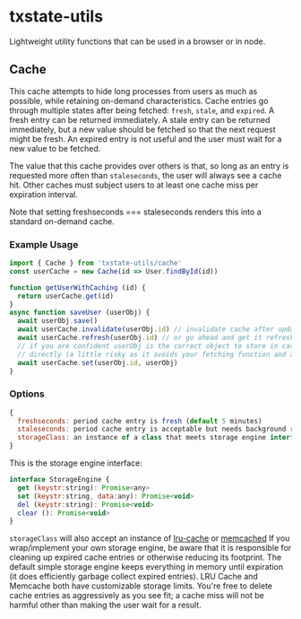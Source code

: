 # txstate-utils
Lightweight utility functions that can be used in a browser or in node.

## Cache
This cache attempts to hide long processes from users as much as possible, while retaining on-demand characteristics. Cache entries go through multiple states after being fetched: `fresh`, `stale`, and `expired`. A fresh entry can be returned immediately. A stale entry can be returned immediately, but a new value should be fetched so that the next request might be fresh. An expired entry is not useful and the user must wait for a new value to be fetched.

The value that this cache provides over others is that, so long as an entry is requested more often than `staleseconds`, the user will always see a cache hit.  Other caches must subject users to at least one cache miss per expiration interval.

Note that setting freshseconds === staleseconds renders this into a standard on-demand cache.

### Example Usage
```javascript
import { Cache } from 'txstate-utils/cache'
const userCache = new Cache(id => User.findById(id))

function getUserWithCaching (id) {
  return userCache.get(id)
}
async function saveUser (userObj) {
  await userObj.save()
  await userCache.invalidate(userObj.id) // invalidate cache after update
  await userCache.refresh(userObj.id) // or go ahead and get it refreshed immediately
  // if you are confident userObj is the correct object to store in cache, you may set it
  // directly (a little risky as it avoids your fetching function and any logic it may be applying)
  await userCache.set(userObj.id, userObj)
}
```
### Options
```javascript
{
  freshseconds: period cache entry is fresh (default 5 minutes)
  staleseconds: period cache entry is acceptable but needs background refreshed (default 10 minutes)
  storageClass: an instance of a class that meets storage engine interface (default simple Object cache)
}
```
This is the storage engine interface:
```javascript
interface StorageEngine {
  get (keystr:string): Promise<any>
  set (keystr:string, data:any): Promise<void>
  del (keystr:string): Promise<void>
  clear (): Promise<void>
}
```
`storageClass` will also accept an instance of [lru-cache](https://www.npmjs.com/package/lru-cache) or [memcached](https://www.npmjs.com/package/memcached)
If you wrap/implement your own storage engine, be aware that it is responsible for cleaning up expired cache entries or otherwise reducing its footprint. The default simple storage engine keeps everything in memory until expiration (it does efficiently garbage collect expired entries). LRU Cache and Memcache both have customizable storage limits. You're free to delete cache entries as aggressively as you see fit; a cache miss will not be harmful other than making the user wait for a result.
